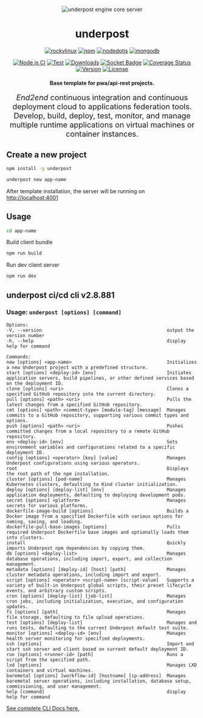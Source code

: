 <p align="center">
  <img src="https://underpost.net/assets/splash/apple-touch-icon-precomposed.png" alt="underpost engine core server"/>
</p>

<div align="center">

<h1>underpost</h1>

</div>

<div align="center">

<a target="_top" href='https://rockylinux.org/download'><img alt='rockylinux' src='https://img.shields.io/badge/Rocky Linux v9.6-100000?style=flat&logo=rockylinux&logoColor=white&labelColor=10b981&color=727273'/></a> <a target="_top"  href='https://www.npmjs.com/package/npm/v/11.1.0' ><img alt='npm' src='https://img.shields.io/badge/npm v11.1.0-100000?style=flat&logo=npm&logoColor=white&labelColor=CB3837&color=727273'/></a> <a target="_top"  href='https://nodejs.org/download/release/v22.9.0/' ><img alt='nodedotjs' src='https://img.shields.io/badge/node v23.8.0-100000?style=flat&logo=nodedotjs&logoColor=white&labelColor=5FA04E&color=727273'/></a> <a target="_top"  href='https://pgp.mongodb.com/' ><img alt='mongodb' src='https://img.shields.io/badge/mongodb_server v7.0-100000?style=flat&logo=mongodb&logoColor=white&labelColor=47A248&color=727273'/></a>

</div>

<div align="center">



















































<!-- badges -->


[![Node.js CI](https://github.com/underpostnet/engine/actions/workflows/docker-image.ci.yml/badge.svg?branch=master)](https://github.com/underpostnet/engine/actions/workflows/docker-image.yml) [![Test](https://github.com/underpostnet/engine/actions/workflows/coverall.ci.yml/badge.svg?branch=master)](https://github.com/underpostnet/engine/actions/workflows/coverall.yml) [![Downloads](https://img.shields.io/npm/dm/underpost.svg)](https://www.npmjs.com/package/underpost) [![Socket Badge](https://socket.dev/api/badge/npm/package/underpost/2.8.881)](https://socket.dev/npm/package/underpost/overview/2.8.881) [![Coverage Status](https://coveralls.io/repos/github/underpostnet/engine/badge.svg?branch=master)](https://coveralls.io/github/underpostnet/engine?branch=master) [![Version](https://img.shields.io/npm/v/underpost.svg)](https://www.npmjs.org/package/underpost) [![License](https://img.shields.io/npm/l/underpost.svg)](https://www.npmjs.com/package/underpost)


<!-- end-badges -->



















































</div>

<div align="center">

#### Base template for pwa/api-rest projects.

<div style="font-size: 20px;"><em>End2end</em> continuous integration and continuous deployment cloud to applications federation tools. Develop, build, deploy, test, monitor, and manage multiple runtime applications on virtual machines or container instances.</div>

</div>

<!-- #### Optional version environments -->
<!-- https://kapasia-dev-ed.my.site.com/Badges4Me/s/ -->
<!-- https://simpleicons.org/ -->

## Create a new project

```bash
npm install -g underpost
```

```bash
underpost new app-name
```

After template installation, the server will be running on [http://localhost:4001](http://localhost:4001)

## Usage

```bash
cd app-name
```

Build client bundle

```bash
npm run build
```

Run dev client server

```bash
npm run dev
```
<!-- -->
## underpost ci/cd cli v2.8.881

### Usage: `underpost [options] [command]`

```
Options:
-V, --version                                              output the version number
-h, --help                                                 display help for command

Commands:
new [options] <app-name>                                   Initializes a new Underpost project with a predefined structure.
start [options] <deploy-id> [env]                          Initiates application servers, build pipelines, or other defined services based on the deployment ID.
clone [options] <uri>                                      Clones a specified GitHub repository into the current directory.
pull [options] <path> <uri>                                Pulls the latest changes from a specified GitHub repository.
cmt [options] <path> <commit-type> [module-tag] [message]  Manages commits to a GitHub repository, supporting various commit types and options.
push [options] <path> <uri>                                Pushes committed changes from a local repository to a remote GitHub repository.
env <deploy-id> [env]                                      Sets environment variables and configurations related to a specific deployment ID.
config [options] <operator> [key] [value]                  Manages Underpost configurations using various operators.
root                                                       Displays the root path of the npm installation.
cluster [options] [pod-name]                               Manages Kubernetes clusters, defaulting to Kind cluster initialization.
deploy [options] [deploy-list] [env]                       Manages application deployments, defaulting to deploying development pods.
secret [options] <platform>                                Manages secrets for various platforms.
dockerfile-image-build [options]                           Builds a Docker image from a specified Dockerfile with various options for naming, saving, and loading.
dockerfile-pull-base-images [options]                      Pulls required Underpost Dockerfile base images and optionally loads them into clusters.
install                                                    Quickly imports Underpost npm dependencies by copying them.
db [options] <deploy-list>                                 Manages database operations, including import, export, and collection management.
metadata [options] [deploy-id] [host] [path]               Manages cluster metadata operations, including import and export.
script [options] <operator> <script-name> [script-value]   Supports a variety of built-in Underpost global scripts, their preset lifecycle events, and arbitrary custom scripts.
cron [options] [deploy-list] [job-list]                    Manages cron jobs, including initialization, execution, and configuration updates.
fs [options] [path]                                        Manages file storage, defaulting to file upload operations.
test [options] [deploy-list]                               Manages and runs tests, defaulting to the current Underpost default test suite.
monitor [options] <deploy-id> [env]                        Manages health server monitoring for specified deployments.
ssh [options]                                              Import and start ssh server and client based on current default deployment ID.
run [options] <runner-id> [path]                           Runs a script from the specified path.
lxd [options]                                              Manages LXD containers and virtual machines.
baremetal [options] [workflow-id] [hostname] [ip-address]  Manages baremetal server operations, including installation, database setup, commissioning, and user management.
help [command]                                             display help for command

```

<a target="_top" href="https://github.com/underpostnet/pwa-microservices-template/blob/master/cli.md">See complete CLI Docs here.</a>
